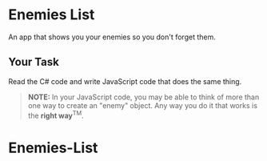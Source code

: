 # Enemies List

An app that shows you your enemies so you don't forget them.

## Your Task

Read the C# code and write JavaScript code that does the same thing.

> **NOTE:** In your JavaScript code, you may be able to think of more than one way to create an "enemy" object. Any way you do it that works is the **right way**<sup>TM</sup>.
# Enemies-List
